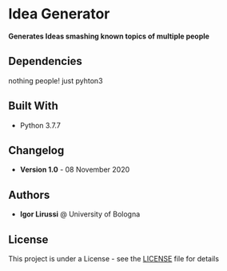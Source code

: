 # Idea Generator
**Generates Ideas smashing known topics of multiple people**
<br>

## Dependencies

nothing people!
just pyhton3


## Built With

*  Python 3.7.7

## Changelog

*  **Version 1.0** - 08 November 2020

## Authors

*  **Igor Lirussi** @ University of Bologna

## License

This project is under a License - see the [LICENSE](LICENSE) file for details
